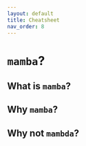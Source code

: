 ```yaml
---
layout: default
title: Cheatsheet
nav_order: 8
---
```

# `mamba`?

## What is `mamba`?

## Why `mamba`?

## Why not `mambda`?

